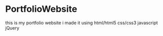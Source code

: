 # PortfolioWebsite
this is my portfolio website 
i made it using 
html/html5
css/css3
javascript
jQuery
